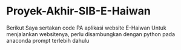 # Proyek-Akhir-SIB-E-Haiwan
Berikut Saya sertakan code PA aplikasi website E-Haiwan
Untuk menjalankan websitenya, perlu disambungkan dengan python pada anaconda prompt terlebih dahulu

